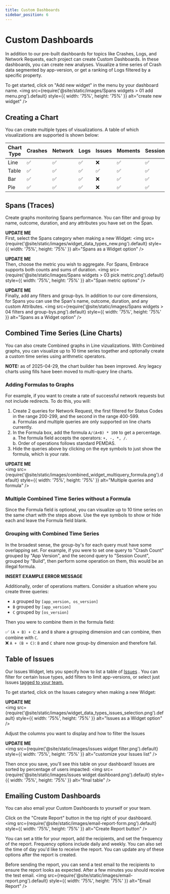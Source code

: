 ```yaml
---
title: Custom Dashboards
sidebar_position: 6
---
```


# Custom Dashboards

In addition to our pre-built dashboards for topics like Crashes, Logs, and Network Requests, each project can create Custom Dashboards.  In these dashboards, you can create new analyses.  Visualize a time series of Crash data segmented by app-version, or get a ranking of Logs filtered by a specific property.

To get started, click on "Add new widget" in the menu by your dashboard name.
<img src={require('@site/static/images/Spans widgets > 01 add menu.png').default} style={{ width: '75%', height: '75%' }} alt="create new widget" />

## Creating a Chart
You can create multiple types of visualizations. A table of which visualizations are supported is shown below:

| Chart Type | Crashes | Network | Logs | Issues | Moments | Sessions | Spans | Historical | Multi-query |
| ---------- | ------- | ------- | ---- | ------ | ------- | -------- | ----- | ---------- | ----------- |
| Line | :white_check_mark: | :white_check_mark: | :white_check_mark: | :x: | :white_check_mark: | :white_check_mark: | :white_check_mark: | :white_check_mark: | :white_check_mark: |
| Table | :white_check_mark: | :white_check_mark: | :white_check_mark: | :white_check_mark: | :white_check_mark: | :white_check_mark: | :white_check_mark: | :x: | :x:
| Bar | :white_check_mark: | :white_check_mark: | :white_check_mark: | :x: | :white_check_mark: | :white_check_mark: | :white_check_mark: | :x: | :x: |
| Pie | :white_check_mark: | :white_check_mark: | :white_check_mark: | :x: | :white_check_mark: | :white_check_mark: | :white_check_mark: | :x: | :x: |

## Spans (Traces)

Create graphs monitoring Spans performance.  You can filter and group by name, outcome, duration, and any attributes you have set on the Span.

**UPDATE ME**\
First, select the Spans category when making a new Widget:
<img src={require('@site/static/images/widget_data_types_new.png').default} style={{ width: '75%', height: '75%' }} alt="Spans as a Widget option" />

**UPDATE ME**\
Then, choose the metric you wish to aggregate.  For Spans, Embrace supports both counts and sums of duration.
<img src={require('@site/static/images/Spans widgets > 03 pick metric.png').default} style={{ width: '75%', height: '75%' }} alt="Span metric options" />

**UPDATE ME**\
Finally, add any filters and group-bys.  In addition to our core dimensions, for Spans you can use the Span's name, outcome, duration, and any custom Attributes.
<img src={require('@site/static/images/Spans widgets > 04 filters and group-bys.png').default} style={{ width: '75%', height: '75%' }} alt="Spans as a Widget option" />

## Combined Time Series (Line Charts)

You can also create Combined graphs in Line vizualizations. With Combined graphs, you can visualize up to 10 time series together and optionally create a custom time series using arithmetic operators.

**NOTE:** as of 2025-04-29, the chart builder has been improved. Any legacy charts using fills have been moved to multi-query line charts. 

### Adding Formulas to Graphs
For example, if you want to create a rate of successful network requests but not include redirects. To do this, you will:

1. Create 2 queries for Network Request, the first filtered for Status Codes in the range 200-299, and the second in the range 400-599.\
    a. Formulas and multiple queries are only supported on line charts currently. 
2. In the Formula box, add the formula `A/(A+B) * 100` to get a percentage.\
    a. The formula field accepts the operators: `+, -, *, /`.\
    b. Order of operations follows standard PEMDAS.
3. Hide the queries above by clicking on the eye symbols to just show the formula, which is your rate.

**UPDATE ME**\
<img src={require('@site/static/images/combined_widget_multiquery_formula.png').default} style={{ width: '75%', height: '75%' }} alt="Multiple queries and formula" />

### Multiple Combined Time Series without a Formula

Since the Formula field is optional, you can visualize up to 10 time series on the same chart with the steps above. Use the eye symbols to show or hide each and leave the Formula field blank.

### Grouping with Combined Time Series

In the broadest sense, the group-by's for each query must have some overlapping set. For example, if you were to set one query to "Crash Count" grouped by "App Version", and the second query to "Session Count", grouped by "Build", then perform some operation on them, this would be an illegal formula.

**INSERT EXAMPLE ERROR MESSAGE**

Additionally, order of operations matters. Consider a situation where you create three queries:
- `A` grouped by `[app_version, os_version]` 
- `B` grouped by `[app_version]` 
- `C` grouped by `[os_version]` 

Then you were to combine them in the formula field:

:white_check_mark: `(A + B) + C`: `A` and `B` share a grouping dimension and can combine, then combine with `C`.\
:x: `A + (B + C)`: `B` and `C` share now group-by dimension and therefore fail. 

## Table of Issues

Our Issues Widget, lets you specify how to list a table of [Issues](/product/issue-monitoring-and-work-flow) .  You can filter for certain Issue types, add filters to limit app-versions, or select just Issues [tagged to your team.](/product/tagging)

To get started, click on the Issues category when making a new Widget:

**UPDATE ME**\
<img src={require('@site/static/images/widget_data_types_issues_selection.png').default} style={{ width: '75%', height: '75%' }} alt="Issues as a Widget option" />

Adjust the columns you want to display and how to filter the Issues

**UPDATE ME**\
<img src={require('@site/static/images/issues widget filter.png').default} style={{ width: '75%', height: '75%' }} alt="customize your Issues list" />

Then once you save, you'll see this table on your dashboard!  Issues are sorted by percentage of users impacted:
<img src={require('@site/static/images/issues widget dashboard.png').default} style={{ width: '75%', height: '75%' }} alt="final table" />

## Emailing Custom Dashboards

You can also email your Custom Dashboards to yourself or your team. 

Click on the "Create Report" button in the top right of your dashboard.  
<img src={require('@site/static/images/email-report-form.png').default} style={{ width: '75%', height: '75%' }} alt="Create Report button" />

You can set a title for your report, add the recipients, and set the frequency of the report. Frequency options include daily and weekly. You can also set the time of day you'd like to receive the report. You can update any of these options after the report is created.

Before sending the report, you can send a test email to the recipients to ensure the report looks as expected. After a few minutes you should receive the test email.
<img src={require('@site/static/images/email-report.png').default} style={{ width: '75%', height: '75%' }} alt="Email Report" />
